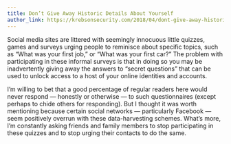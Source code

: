 ```yaml
---
title: Don’t Give Away Historic Details About Yourself
author_link: https://krebsonsecurity.com/2018/04/dont-give-away-historic-details-about-yourself/
---
```


Social media sites are littered with seemingly innocuous little quizzes, games and surveys urging people to reminisce about specific topics, such as “What was your first job,” or “What was your first car?” The problem with participating in these informal surveys is that in doing so you may be inadvertently giving away the answers to “secret questions” that can be used to unlock access to a host of your online identities and accounts.

I’m willing to bet that a good percentage of regular readers here would never respond — honestly or otherwise — to such questionnaires (except perhaps to chide others for responding). But I thought it was worth mentioning because certain social networks — particularly Facebook — seem positively overrun with these data-harvesting schemes. What’s more, I’m constantly asking friends and family members to stop participating in these quizzes and to stop urging their contacts to do the same.